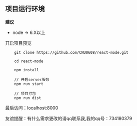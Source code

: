 ## 项目运行环境
**建议**
- node -> 6.X以上

开启项目预览
```
    git clone https://github.com/CNU0608/react-mode.git

    cd react-mode

    npm install

    // 开启server服务
    npm run start

    // 项目打包
    npm run dist

```
最后访问：localhost:8000


友谊提醒：有什么需求更改的请qq联系我,我的qq号：734180379
